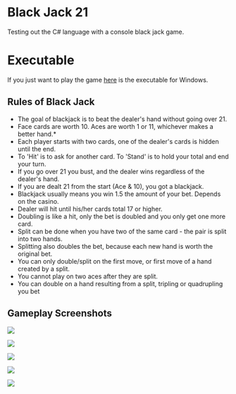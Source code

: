 # Black Jack 21
Testing out the C# language with a console black jack game. 

# Executable

If you just want to play the game [here](BlackJack21.exe) is the executable for Windows.

## Rules of Black Jack
* The goal of blackjack is to beat the dealer's hand without going over 21.
* Face cards are worth 10. Aces are worth 1 or 11, whichever makes a better hand.* 
* Each player starts with two cards, one of the dealer's cards is hidden until the end.
* To 'Hit' is to ask for another card. To 'Stand' is to hold your total and end your turn.
* If you go over 21 you bust, and the dealer wins regardless of the dealer's hand.
* If you are dealt 21 from the start (Ace & 10), you got a blackjack.
* Blackjack usually means you win 1.5 the amount of your bet. Depends on the casino.
* Dealer will hit until his/her cards total 17 or higher.
* Doubling is like a hit, only the bet is doubled and you only get one more card.
* Split can be done when you have two of the same card - the pair is split into two hands.
* Splitting also doubles the bet, because each new hand is worth the original bet.
* You can only double/split on the first move, or first move of a hand created by a split.
* You cannot play on two aces after they are split.
* You can double on a hand resulting from a split, tripling or quadrupling you bet

## Gameplay Screenshots

![](gamePics/1.png)

![](gamePics/2.png)

![](gamePics/3.png)

![](gamePics/4.png)

![](gamePics/5.png)
